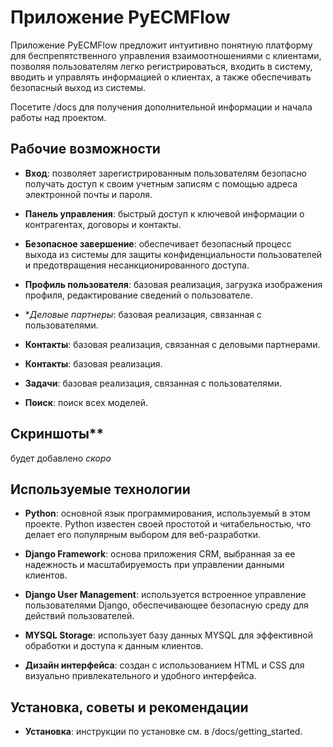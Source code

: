 
# Приложение PyECMFlow

Приложение PyECMFlow предложит интуитивно понятную платформу для беспрепятственного управления взаимоотношениями с клиентами, позволяя пользователям легко регистрироваться, входить в систему, вводить и управлять информацией о клиентах, а также обеспечивать безопасный выход из системы.


Посетите /docs для получения дополнительной информации и начала работы над проектом.

## Рабочие возможности 

- **Вход**: позволяет зарегистрированным пользователям безопасно получать доступ к своим учетным записям с помощью адреса электронной почты и пароля.

- **Панель управления**: быстрый доступ к ключевой информации о контрагентах, договоры и контакты.

- **Безопасное завершение**: обеспечивает безопасный процесс выхода из системы для защиты конфиденциальности пользователей и предотвращения несанкционированного доступа.

- **Профиль пользователя**: базовая реализация, загрузка изображения профиля, редактирование сведений о пользователе.

- **Деловые партнеры*: базовая реализация, связанная с пользователями.

- **Контакты**: базовая реализация, связанная с деловыми партнерами.
 
- **Контакты**: базовая реализация.

- **Задачи**: базовая реализация, связанная с пользователями.
 
- **Поиск**: поиск всех моделей.


## Скриншоты**

будет добавлено _скоро_

## Используемые технологии

- **Python**: основной язык программирования, используемый в этом проекте. Python известен своей простотой и читабельностью, что делает его популярным выбором для веб-разработки.

- **Django Framework**: основа приложения CRM, выбранная за ее надежность и масштабируемость при управлении данными клиентов.

- **Django User Management**: используется встроенное управление пользователями Django, обеспечивающее безопасную среду для действий пользователей.

- **MYSQL Storage**: использует базу данных MYSQL для эффективной обработки и доступа к данным клиентов.

- **Дизайн интерфейса**: создан с использованием HTML и CSS для визуально привлекательного и удобного интерфейса.

## Установка, советы и рекомендации

- **Установка**: инструкции по установке см. в /docs/getting_started.


